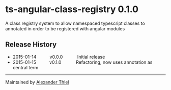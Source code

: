# ts-angular-class-registry 0.1.0

A class registry system to allow namespaced typescript classes to annotated in order to be registered with angular modules


## Release History

 * 2015-01-14   v0.0.0    Initial release
 * 2015-01-15   v0.1.0    Refactoring, now uses annotation as central term

---

Maintained by [Alexander Thiel](http://www.alexthiel.de)
